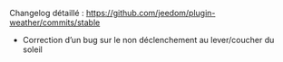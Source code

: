 Changelog détaillé :
<https://github.com/jeedom/plugin-weather/commits/stable>

-   Correction d’un bug sur le non déclenchement au lever/coucher du
    soleil


